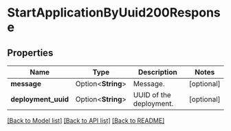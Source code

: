 # StartApplicationByUuid200Response

## Properties

Name | Type | Description | Notes
------------ | ------------- | ------------- | -------------
**message** | Option<**String**> | Message. | [optional]
**deployment_uuid** | Option<**String**> | UUID of the deployment. | [optional]

[[Back to Model list]](../README.md#documentation-for-models) [[Back to API list]](../README.md#documentation-for-api-endpoints) [[Back to README]](../README.md)


